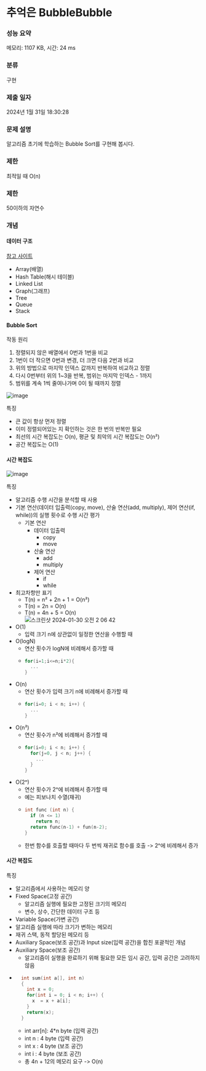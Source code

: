 # 추억은 BubbleBubble 


### 성능 요약

메모리: 1107 KB, 시간: 24 ms

### 분류

구현

### 제출 일자

2024년 1월 31일 18:30:28

### 문제 설명

<p>알고리즘 초기에 학습하는 Bubble Sort를 구현해 봅시다.</p>

### 제한 

 <p>최적일 때 O(n)</p>

### 제한

 <p>50이하의 자연수</p>

### 개념

#### 데이터 구조

[참고 사이트](https://medium.com/karuna-sehgal/a-simplifed-expanation-about-data-structures-ddaddd209737)
- Array(배열)
- Hash Table(해시 테이블)
- Linked List
- Graph(그래프)
- Tree
- Queue
- Stack

#### Bubble Sort

 <p>작동 원리</p>  

 1. 정렬되지 않은 배열에서 0번과 1번을 비교
 2. 1번이 더 작으면 0번과 변경, 더 크면 다음 2번과 비교
 3. 위의 방법으로 마지막 인덱스 값까지 반복하여 비교하고 정렬
 4. 다시 0번부터 위의 1~3을 반복, 범위는 마지막 인덱스 - 1까지
 5. 범위를 계속 1씩 줄여나가며 0이 될 때까지 정렬

![image](https://github.com/21dbwls12/TIL/assets/139525941/79d56ebc-7dd8-41d7-b0a6-2e62422c5531)

<p>특징</p>

- 큰 값이 항상 먼저 정렬
- 이미 정렬되어있는 지 확인하는 것은 한 번의 반복만 필요
- 최선의 시간 복잡도는 O(n), 평균 및 최악의 시간 복잡도는 O(n²)
- 공간 복잡도는 O(1)

#### 시간 복잡도

![image](https://github.com/21dbwls12/TIL/assets/139525941/86f1518f-d36d-4ef2-b81a-c06ee6c6395c)

<p>특징</p>

- 알고리즘 수행 시간을 분석할 때 사용
- 기본 연산(데이터 입출력(copy, move), 산술 연산(add, multiply), 제어 연산(if, while))의 실행 횟수로 수행 시간 평가
  - 기본 연산
    - 데이터 입출력
      - copy
      - move
    - 산술 연산
      - add
      - multiply
    - 제어 연산
      - if
      - while
- 최고차항만 표기
  - T(n) = n² + 2n + 1 = O(n²)
  - T(n) = 2n = O(n)
  - T(n) = 4n + 5 = O(n)  
![스크린샷 2024-01-30 오전 2 06 42](https://github.com/21dbwls12/TIL/assets/139525941/730cfa72-529e-423e-a7df-3697f6a5125f)
- O(1)
  - 입력 크기 n에 상관없이 일정한 연산을 수행할 때
- O(logN)
  - 연산 횟수가 logN에 비례해서 증가할 때
  - ```c
    for(i=1;i<=n;i*2){
      ...
    }
    ```
- O(n)
  - 연산 횟수가 입력 크기 n에 비례해서 증가할 때
  - ```c
    for(i=0; i < n; i++) {
      ...
    }
    ```
- O(n²)
  - 연산 횟수가 n²에 비례해서 증가할 때
  - ```c
    for(i=0; i < n; i++) {
      for(j=0, j < n; j++) {
        ...
      }
    }
    ```
- O(2ⁿ)
  - 연산 횟수가 2ⁿ에 비례해서 증가할 때
  - 예는 피보나치 수열(재귀)
  - ```c
    int func (int n) {
      if (n <= 1) 
        return n;
      return func(n-1) + fun(n-2);
    }
    ```
  - 한번 함수를 호출할 때마다 두 번씩 재귀로 함수를 호출 -> 2ⁿ에 비례해서 증가

#### 시간 복잡도

<p>특징</p>

- 알고리즘에서 사용하는 메모리 양
- Fixed Space(고정 공간)
  -  알고리즘 실행에 필요한 고정된 크기의 메모리
  -  변수, 상수, 간단한 데이터 구조 등
-  Variable Space(가변 공간)
  -  알고리즘 실행에 따라 크기가 변하는 메모리
  -  재귀 스택, 동적 할당된 메모리 등
-  Auxiliary Space(보조 공간)과 Input size(입력 공간)을 합친 포괄적인 개념
  - Auxiliary Space(보조 공간)
    - 알고리즘이 실행을 완료하기 위해 필요한 모든 임시 공간, 입력 공간은 고려하지 않음
- ```c
    int sum(int a[], int n)
    {
      int x = 0;		
      for(int i = 0; i < n; i++) {
        x  = x + a[i];
      }
      return(x);
    }
    ```
  - int arr[n]: 4*n byte (입력 공간)
  - int n : 4 byte (입력 공간)
  - int x : 4 byte (보조 공간)
  - int i : 4 byte (보조 공간)
  - 총 4n + 12의 메모리 요구 -> O(n)
